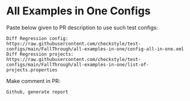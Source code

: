 # All Examples in One Configs
Paste below given to PR description to use such test configs:
```
Diff Regression config: https://raw.githubusercontent.com/checkstyle/test-configs/main/FallThrough/all-examples-in-one/config-all-in-one.xml
Diff Regression projects: https://raw.githubusercontent.com/checkstyle/test-configs/main/FallThrough/all-examples-in-one/list-of-projects.properties
```
Make comment in PR:
```
Github, generate report
```
